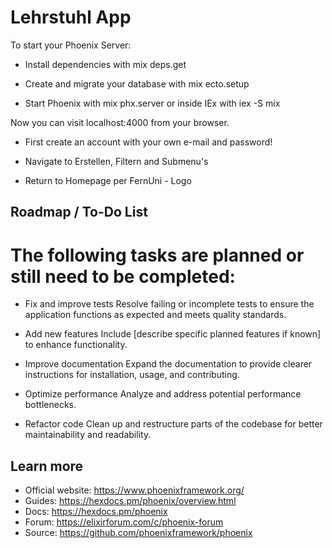 # Lehrstuhl App

To start your Phoenix Server:

* Install dependencies with mix deps.get

* Create and migrate your database with mix ecto.setup 

* Start Phoenix with mix phx.server or inside IEx with iex -S mix 

Now you can visit localhost:4000 from your browser.

* First create an account with your own e-mail and password!

* Navigate to Erstellen, Filtern and Submenu's

* Return to Homepage per FernUni - Logo

## Roadmap / To-Do List

# The following tasks are planned or still need to be completed:

  * Fix and improve tests
    Resolve failing or incomplete tests to ensure the application functions as expected and meets quality standards.

  * Add new features
    Include [describe specific planned features if known] to enhance functionality.

  * Improve documentation
    Expand the documentation to provide clearer instructions for installation, usage, and contributing.

  * Optimize performance
    Analyze and address potential performance bottlenecks.

  * Refactor code
    Clean up and restructure parts of the codebase for better maintainability and readability.

## Learn more

  * Official website: https://www.phoenixframework.org/
  * Guides: https://hexdocs.pm/phoenix/overview.html
  * Docs: https://hexdocs.pm/phoenix
  * Forum: https://elixirforum.com/c/phoenix-forum
  * Source: https://github.com/phoenixframework/phoenix

